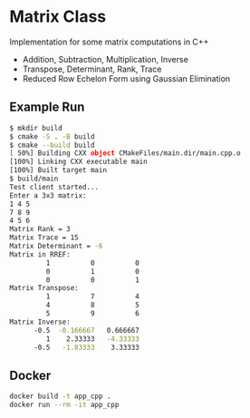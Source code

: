 # Matrix Class

Implementation for some matrix computations in C++

- Addition, Subtraction, Multiplication, Inverse
- Transpose, Determinant, Rank, Trace
- Reduced Row Echelon Form using Gaussian Elimination

## Example Run

```bash
$ mkdir build
$ cmake -S . -B build
$ cmake --build build
[ 50%] Building CXX object CMakeFiles/main.dir/main.cpp.o
[100%] Linking CXX executable main
[100%] Built target main
$ build/main
Test client started...
Enter a 3x3 matrix:
1 4 5
7 8 9
4 5 6
Matrix Rank = 3
Matrix Trace = 15
Matrix Determinant = -6
Matrix in RREF:
         1          0          0
         0          1          0
         0          0          1
Matrix Transpose:
         1          7          4
         4          8          5
         5          9          6
Matrix Inverse:
      -0.5  -0.166667   0.666667
         1    2.33333   -4.33333
      -0.5   -1.83333    3.33333
```

## Docker

```bash
docker build -t app_cpp .
docker run --rm -it app_cpp
```
